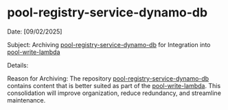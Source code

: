 # pool-registry-service-dynamo-db

Date: [09/02/2025]

Subject: Archiving [pool-registry-service-dynamo-db](https://github.com/breno-hof/pool-registry-service-dynamo-db) for Integration into [pool-write-lambda](https://github.com/breno-hof/pool-write-lambda)

Details:

Reason for Archiving: The repository [pool-registry-service-dynamo-db](https://github.com/breno-hof/pool-registry-service-dynamo-db) contains content that is better suited as part of the [pool-write-lambda](https://github.com/breno-hof/pool-write-lambda). This consolidation will improve organization, reduce redundancy, and streamline maintenance.

